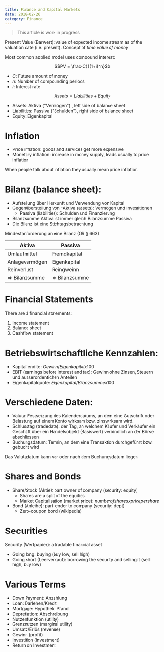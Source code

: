 ```yaml
---
title: Finance and Capital Markets
date: 2018-02-26
category: Finance
---
```

> This article is work in progress

Present Value (Barwert): value of expected income stream as of the valuation date (i.e. present). Concept of *time value of money*

Most common applied model uses compound interest:

$$PV = \frac{C}{(1+i)^n}$$


- $C$: Future amount of money
- $n$: Number of compounding periods
- $i$: Interest rate


$$Assets = Liabilities + Equity$$

- Assets: Aktiva ("Vermögen") , left side of balance sheet
- Liabilities: Passiva ("Schulden"), right side of balance sheet
- Equity: Eigenkapital


# Inflation

- Price inflation: goods and services get more expensive
- Monetary inflation: increase in money supply, leads usually to price inflation

When people talk about inflation they usually mean price inflation.


# Bilanz (balance sheet):

- Aufstellung über Herkunft und Verwendung von Kapital
- Gegenüberstellung von
    -Aktiva (assets): Vermögen und Investitionen
    - Passiva (liabilities): Schulden und Finanzierung
- Bilanzsumme Aktiva ist immer gleich Bilanzsumme Passiva
- Die Bilanz ist eine Stichtagsbetrachtung

Mindestanforderung an eine Bilanz (OR § 663)

| Aktiva         | Passiva         |
|----------------|-----------------|
| Umlaufmittel   | Fremdkapital    |
| Anlagevermögen | Eigenkapital    |
| Reinverlust    | Reingweinn      |
| => Bilanzsumme | => Bilanzsumme  |


# Financial Statements

There are 3 financial statements:

1. Income statement
2. Balance sheet
3. Cashflow statement



# Betriebswirtschaftliche Kennzahlen:

- Kapitalrendite: $Gewinn/Eigenkapital x 100$
- EBIT (earnings before interest and tax): Gewinn ohne Zinsen, Steuern und ausserordentichen Anteilen
- Eigenkapitalquote: $Eigenkapital/Bilanzsumme x 100$


# Verschiedene Daten:

- Valuta:  Festsetzung des Kalenderdatums, an dem eine Gutschrift oder Belastung auf einem Konto wirksam bzw. zinswirksam wird.
- Schlusstag (tradedate): der Tag, an welchem Käufer und Verkäufer ein Geschäft über ein Handelsobjekt (Basiswert) verbindlich an der Börse abschliessen
- Buchungsdatum: Termin, an dem eine Transaktion durchgeführt bzw. gebucht wird

Das Valutadatum kann vor oder nach dem Buchungsdatum liegen


# Shares and Bonds

- Share/Stock (Aktie): part owner of company (security: equity)
    - Shares are a split of the equities
    - Market Capitalisation (market price): $number of shares x price per share$
- Bond (Anleihe): part lender to company (security: dept)
    - Zero-coupon bond (wikipedia)


# Securities

Security (Wertpapier): a tradable financial asset

- Going long: buying (buy low, sell high)
- Going short (Leerverkauf): borrowing the security and selling it (sell high, buy low)


# Various Terms

- Down Payment: Anzahlung
- Loan: Darlehen/Kredit
- Mortgage: Hypothek, Pfand
- Depretiation: Abschreibung
- Nutzenfunktion (utility)
- Grenznutzen (marginal utility)
- Umsatz/Erlös (revenue)
- Gewinn (profit)
- Investition (investment)
- Return on Investment
